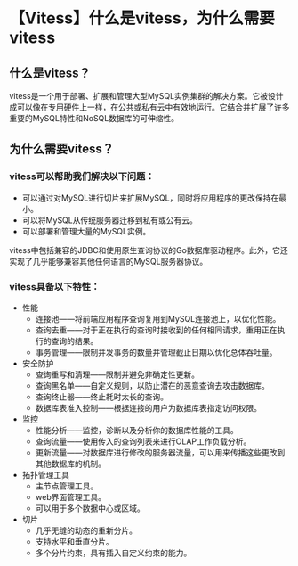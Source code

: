 # 【Vitess】什么是vitess，为什么需要vitess
## 什么是vitess？
vitess是一个用于部署、扩展和管理大型MySQL实例集群的解决方案。它被设计成可以像在专用硬件上一样，在公共或私有云中有效地运行。它结合并扩展了许多重要的MySQL特性和NoSQL数据库的可伸缩性。

## 为什么需要vitess？
### vitess可以帮助我们解决以下问题：
* 可以通过对MySQL进行切片来扩展MySQL，同时将应用程序的更改保持在最小。
* 可以将MySQL从传统服务器迁移到私有或公有云。
* 可以部署和管理大量的MySQL实例。  

vitess中包括兼容的JDBC和使用原生查询协议的Go数据库驱动程序。此外，它还实现了几乎能够兼容其他任何语言的MySQL服务器协议。

### vitess具备以下特性：
* 性能
  * 连接池——将前端应用程序查询复用到MySQL连接池上，以优化性能。
  * 查询去重——对于正在执行的查询时接收到的任何相同请求，重用正在执行的查询的结果。
  * 事务管理——限制并发事务的数量并管理截止日期以优化总体吞吐量。
* 安全防护
  * 查询重写和清理——限制并避免非确定性更新。
  * 查询黑名单——自定义规则，以防止潜在的恶意查询去攻击数据库。
  * 查询终止器——终止耗时太长的查询。
  * 数据库表准入控制——根据连接的用户为数据库表指定访问权限。
* 监控
  * 性能分析——监控，诊断以及分析你的数据库性能的工具。
  * 查询流量——使用传入的查询列表来进行OLAP工作负载分析。
  * 更新流量——对数据库进行修改的服务器流量，可以用来传播这些更改到其他数据库的机制。
* 拓扑管理工具
  * 主节点管理工具。
  * web界面管理工具。
  * 可以用于多个数据中心或区域。
* 切片
  * 几乎无缝的动态的重新分片。
  * 支持水平和垂直分片。
  * 多个分片约束，具有插入自定义约束的能力。
